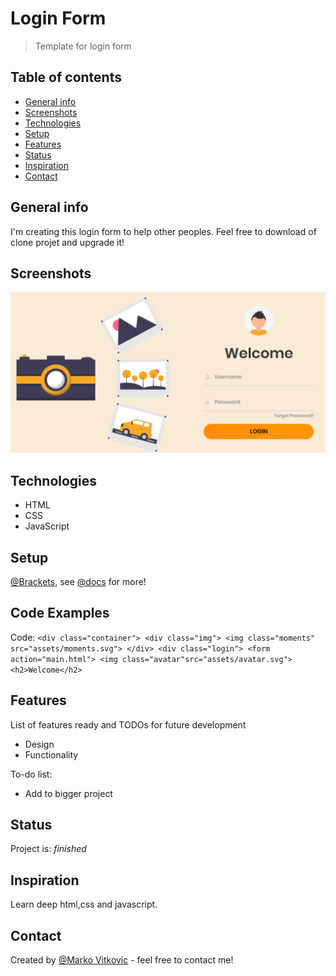 # Login Form
> Template for login form

## Table of contents
* [General info](#general-info)
* [Screenshots](#screenshots)
* [Technologies](#technologies)
* [Setup](#setup)
* [Features](#features)
* [Status](#status)
* [Inspiration](#inspiration)
* [Contact](#contact)

## General info
I'm creating this login form to help other peoples. Feel free to download of clone projet and upgrade it!

## Screenshots
![](https://github.com/MarkoVitkovic/html_css_javascript-login_form/blob/master/sc.png)

## Technologies
* HTML
* CSS
* JavaScript

## Setup
[@Brackets](https://http://brackets.io/), see [@docs](http://brackets.io/docs/current/modules/brackets.html) for more!

## Code Examples
Code:
`<div class="container">
        <div class="img">
            <img class="moments" src="assets/moments.svg">
        </div>
        <div class="login">
            <form action="main.html">
                <img class="avatar"src="assets/avatar.svg">
                <h2>Welcome</h2>`

## Features
List of features ready and TODOs for future development
* Design
* Functionality

To-do list:
* Add to bigger project


## Status
Project is: _finished_

## Inspiration
Learn deep html,css and javascript.

## Contact
Created by [@Marko Vitkovic](https://github.com/MarkoVitkovic) - feel free to contact me!
